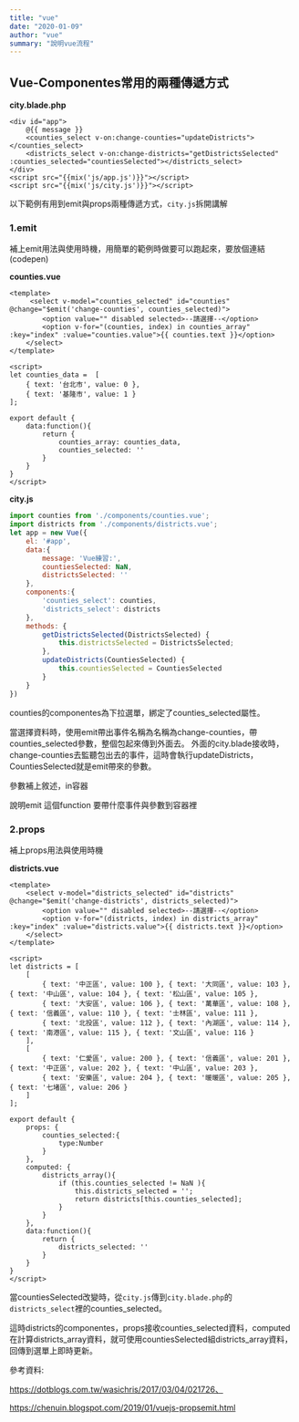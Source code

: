 ```yaml
---
title: "vue"
date: "2020-01-09"
author: "vue"
summary: "說明vue流程"
---
```




## Vue-Componentes常用的兩種傳遞方式

**city.blade.php**

```php+HTML
<div id="app">
    @{{ message }}
    <counties_select v-on:change-counties="updateDistricts"></counties_select>
    <districts_select v-on:change-districts="getDistrictsSelected" :counties_selected="countiesSelected"></districts_select>
</div>
<script src="{{mix('js/app.js')}}"></script>
<script src="{{mix('js/city.js')}}"></script>
```

以下範例有用到emit與props兩種傳遞方式，`city.js`拆開講解



### 1.emit

補上emit用法與使用時機，用簡單的範例時做要可以跑起來，要放個連結(codepen)

**counties.vue**

```vue
<template>
     <select v-model="counties_selected" id="counties" @change="$emit('change-counties', counties_selected)">
        <option value="" disabled selected>--請選擇--</option>
        <option v-for="(counties, index) in counties_array" :key="index" :value="counties.value">{{ counties.text }}</option>
    </select>
</template>

<script>
let counties_data =  [
    { text: '台北市', value: 0 },
    { text: '基隆市', value: 1 }
];

export default {
    data:function(){
        return {
            counties_array: counties_data,
            counties_selected: ''
        }
    }
}
</script>
```



**city.js**

```javascript
import counties from './components/counties.vue';
import districts from './components/districts.vue';
let app = new Vue({
    el: '#app',
    data:{
        message: 'Vue練習:',
        countiesSelected: NaN,
        districtsSelected: ''
    },
    components:{
        'counties_select': counties,
        'districts_select': districts
    },
    methods: {
        getDistrictsSelected(DistrictsSelected) {
            this.districtsSelected = DistrictsSelected;
        },
        updateDistricts(CountiesSelected) {
            this.countiesSelected = CountiesSelected
        }
    }
})
```

counties的componentes為下拉選單，綁定了counties_selected屬性。

當選擇資料時，使用emit帶出事件名稱為名稱為change-counties，帶counties_selected參數，整個包起來傳到外面去。
外面的city.blade接收時，change-counties去監聽包出去的事件，這時會執行updateDistricts，CountiesSelected就是emit帶來的參數。

參數補上敘述，in容器

說明emit 這個function 要帶什麼事件與參數到容器裡





### 2.props

補上props用法與使用時機

**districts.vue**

```vue
<template>
    <select v-model="districts_selected" id="districts" @change="$emit('change-districts', districts_selected)">
        <option value="" disabled selected>--請選擇--</option>
        <option v-for="(districts, index) in districts_array" :key="index" :value="districts.value">{{ districts.text }}</option>
    </select>
</template>

<script>
let districts = [
    [
        { text: '中正區', value: 100 }, { text: '大同區', value: 103 }, { text: '中山區', value: 104 }, { text: '松山區', value: 105 },
        { text: '大安區', value: 106 }, { text: '萬華區', value: 108 }, { text: '信義區', value: 110 }, { text: '士林區', value: 111 },
        { text: '北投區', value: 112 }, { text: '內湖區', value: 114 }, { text: '南港區', value: 115 }, { text: '文山區', value: 116 }
    ],
    [
        { text: '仁愛區', value: 200 }, { text: '信義區', value: 201 }, { text: '中正區', value: 202 }, { text: '中山區', value: 203 },
        { text: '安樂區', value: 204 }, { text: '暖暖區', value: 205 }, { text: '七堵區', value: 206 }
    ]
];

export default {
    props: {
        counties_selected:{
            type:Number
        }
    },
    computed: {
        districts_array(){
            if (this.counties_selected != NaN ){
                this.districts_selected = '';
                return districts[this.counties_selected];
            }
        }
    },
    data:function(){
        return {
            districts_selected: ''
        }
    }
}
</script>
```

當countiesSelected改變時，從`city.js`傳到`city.blade.php`的`districts_select`裡的counties_selected。

這時districts的componentes，props接收counties_selected資料，computed在計算districts_array資料，就可使用countiesSelected組districts_array資料，回傳到選單上即時更新。



參考資料:

https://dotblogs.com.tw/wasichris/2017/03/04/021726、

https://chenuin.blogspot.com/2019/01/vuejs-propsemit.html



